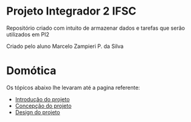 # Projeto Integrador 2 IFSC
Repositório criado com intuito de armazenar dados e tarefas que serão utilizados em PI2

Criado pelo aluno Marcelo Zampieri P. da Silva

# Domótica

Os tópicos abaixo lhe levaram até a pagina referente:

* [Introdução do projeto](https://github.com/MarceloZam/Projeto-Integrador-2-IFSC/blob/main/introducao.md)
* [Concepção do projeto](https://github.com/MarceloZam/Projeto-Integrador-2-IFSC/blob/main/concepcao.md)
* [Design do projeto](https://github.com/MarceloZam/Projeto-Integrador-2-IFSC/blob/main/design.md)
